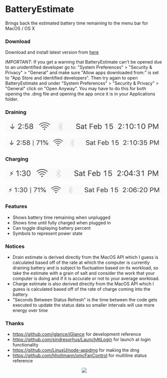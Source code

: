 # BatteryEstimate
Brings back the estimated battery time remaining to the menu bar for MacOS / OS X

### Download
Download and install latest version from [here](https://github.com/NafeeJ/BatteryEstimate/releases)

*IMPORTANT*: If you get a warning that BatteryEstimate can't be opened due to an unidentified developer go to: "System Preferences" > "Security & Privacy" > "General" and make sure "Allow apps downloaded from:" is set to "App Store and identified developers". Then try again to open BatteryEstimate and under "System Preferences" > "Security & Privacy" > "General" click on "Open Anyway". You may have to do this for both opening the .dmg file and opening the app once it is in your Applications folder.

### Draining
<p align="center">
  <img src="Images/BE_Draining_NoPercent.png" width=500>
</p>

<p align="center">
  <img src="Images/BE_Draining_Percent.png" width=500>
</p>

### Charging
<p align="center">
  <img src="Images/BE_Charging_NoPercent.png" width=500>
</p>

<p align="center">
  <img src="Images/BE_Charging_Percent.png" width=500>
</p>

### Features
* Shows battery time remaining when unplugged
* Shows time until fully charged when plugged in
* Can toggle displaying battery percent
* Symbols to represent power state

### Notices
* Drain estimate is derived directly from the MacOS API which I guess is calculated based off of the rate at which the computer is currently draining battery and is subject to fluctuation based on its workload, so take the estimate with a grain of salt and consider the work that your computer is doing and if it is accurate or not to your average workload.
* Charge estimate is also derived directly from the MacOS API which I guess is calculated based off of the rate of charge coming into the battery.
* "Seconds Between Status Refresh" is the time between the code gets executed to update the status data so smaller intervals will use more energy over time

### Thanks
* https://github.com/iglance/iGlance for development reference
* https://github.com/sindresorhus/LaunchAtLogin for launch at login functionality
* https://github.com/LinusU/node-appdmg for making the dmg
* https://github.com/hholtmann/smcFanControl for multiline status reference

<p align="center">
  <a href="http://forthebadge.com/" target="_blank">
    <img src="https://forthebadge.com/images/badges/powered-by-electricity.svg"/>
  </a>
</p>
